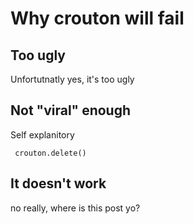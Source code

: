 # Why crouton will fail

## Too ugly
 Unfortutnatly yes, it's too ugly

## Not "viral" enough
 Self explanitory
 
``` crouton.delete()```

## It doesn't work
no really, where is this post yo?
